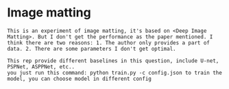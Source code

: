 # Image matting
    This is an experiment of image matting, it's based on <Deep Image Matting>. But I don't get the performance as the paper mentioned. I think there are two reasons: 1. The author only provides a part of data. 2. There are some parameters I don't get optimal.

    This rep provide different baselines in this question, include U-net, PSPNet, ASPPNet, etc.. 
    you just run this command: python train.py -c config.json to train the model, you can choose model in different config
